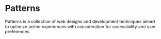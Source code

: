 # Patterns

Patterns is a collection of web designs and development techniques aimed to optimize online experiences with consideration for accessibility and user preferences.

